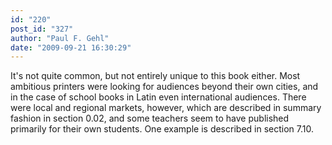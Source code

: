 ```yaml
---
id: "220"
post_id: "327"
author: "Paul F. Gehl"
date: "2009-09-21 16:30:29"
---
```

It's not quite common, but not entirely unique to this book either. Most ambitious printers were looking for audiences beyond their own cities, and in the case of school books in Latin even international audiences. There were local and regional markets, however, which are described in summary fashion in section 0.02, and some teachers seem to have published primarily for their own students. One example is described in section 7.10.
